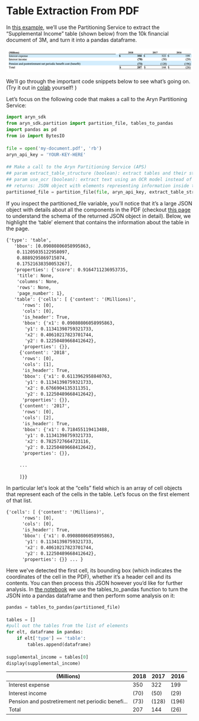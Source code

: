 # Table Extraction From PDF 

In [this example](https://colab.research.google.com/drive/1Qpd-llPC-EPzuTwLfnguMnrQk0eclyqJ?usp=sharing), we’ll use the Partitioning Service to extract the “Supplemental Income” table (shown below) from the 10k financial document  of 3M, and turn it into a pandas dataframe. 

![alt text](3m_supplemental_income.png)

We’ll go through the important code snippets below  to see what’s going on.  (Try it out in  [colab](https://colab.research.google.com/drive/1Qpd-llPC-EPzuTwLfnguMnrQk0eclyqJ?usp=sharing)  yourself! )


Let’s focus on the following code that makes a call to the Aryn Partitioning Service: 

```python
import aryn_sdk
from aryn_sdk.partition import partition_file, tables_to_pandas
import pandas as pd
from io import BytesIO

file = open('my-document.pdf', 'rb')
aryn_api_key = 'YOUR-KEY-HERE'

## Make a call to the Aryn Partitioning Service (APS) 
## param extract_table_structure (boolean): extract tables and their structural content. default: False
## param use_ocr (boolean): extract text using an OCR model instead of extracting embedded text in PDF. default: False
## returns: JSON object with elements representing information inside the PDF
partitioned_file = partition_file(file, aryn_api_key, extract_table_structure=True, use_ocr=True)
```

If you inspect the partitioned_file variable, you’ll notice that it’s a large JSON object with details about all the components in the PDF (checkout [this page](./aps_output.md) to understand the schema of the returned JSON object in detail).  Below, we highlight  the ‘table’ element that contains the information about the table in the page.

```
{'type': 'table',
   'bbox': [0.09080806058995863,
    0.11205035122958097,
    0.8889295869715074,
    0.17521638350053267],
   'properties': {'score': 0.9164711236953735,
    'title': None,
    'columns': None,
    'rows': None,
    'page_number': 1},
   'table': {'cells': [ {'content': '(Millions)',
      'rows': [0],
      'cols': [0],
      'is_header': True,
      'bbox': {'x1': 0.09080806058995863,
       'y1': 0.11341398759321733,
       'x2': 0.40610217823701744,
       'y2': 0.12250489668412642},
      'properties': {}},
     {'content': '2018',
      'rows': [0],
      'cols': [1],
      'is_header': True,
      'bbox': {'x1': 0.6113962958840763,
       'y1': 0.11341398759321733,
       'x2': 0.6766904135311351,
       'y2': 0.12250489668412642},
      'properties': {}},
     {'content': '2017',
      'rows': [0],
      'cols': [2],
      'is_header': True,
      'bbox': {'x1': 0.718455119413488,
       'y1': 0.11341398759321733,
       'x2': 0.7825727664723116,
       'y2': 0.12250489668412642},
      'properties': {}},
     
     ... 
     
     ]}}

```

In particular let's look at the “cells” field  which is an array of cell objects that represent each of the cells in the table. Let’s focus on the first element of that list. 

```
{'cells': [ {'content': '(Millions)',
      'rows': [0],
      'cols': [0],
      'is_header': True,
      'bbox': {'x1': 0.09080806058995863,
       'y1': 0.11341398759321733,
       'x2': 0.40610217823701744,
       'y2': 0.12250489668412642},
      'properties': {}} ... }

```

Here we've detected the first cell, its bounding box (which indicates the coordinates of the cell in the PDF), whether it’s a header cell and its contents. You can then process this JSON however you’d like for further analysis. In [the notebook](https://colab.research.google.com/drive/1Qpd-llPC-EPzuTwLfnguMnrQk0eclyqJ?usp=sharing)  we use the tables_to_pandas function to turn the JSON into a pandas dataframe and then perform some analysis on it:

```python
pandas = tables_to_pandas(partitioned_file)

tables = []
#pull out the tables from the list of elements
for elt, dataframe in pandas:
    if elt['type'] == 'table':
        tables.append(dataframe)
        
supplemental_income = tables[0]
display(supplemental_income)
```

| (Millions) | 2018 | 2017 | 2016 |
| --- | --- | --- | --- |
| Interest expense | 350 | 322 | 199 |
| Interest income | (70) | (50) | (29) |
| Pension and postretirement net periodic benefi... | (73) | (128) | (196) |
| Total | 207 | 144 | (26)  |
